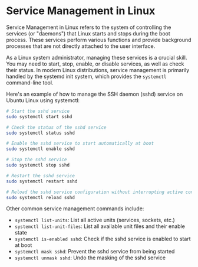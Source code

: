 # Service Management in Linux

Service Management in Linux refers to the system of controlling the services (or "daemons") that Linux starts and stops during the boot process. These services perform various functions and provide background processes that are not directly attached to the user interface.

As a Linux system administrator, managing these services is a crucial skill. You may need to start, stop, enable, or disable services, as well as check their status. In modern Linux distributions, service management is primarily handled by the systemd init system, which provides the `systemctl` command-line tool.

Here's an example of how to manage the SSH daemon (sshd) service on Ubuntu Linux using systemctl:

```bash
# Start the sshd service
sudo systemctl start sshd

# Check the status of the sshd service
sudo systemctl status sshd

# Enable the sshd service to start automatically at boot
sudo systemctl enable sshd

# Stop the sshd service
sudo systemctl stop sshd

# Restart the sshd service
sudo systemctl restart sshd

# Reload the sshd service configuration without interrupting active connections
sudo systemctl reload sshd
```

Other common service management commands include:

- `systemctl list-units`: List all active units (services, sockets, etc.)
- `systemctl list-unit-files`: List all available unit files and their enable state
- `systemctl is-enabled sshd`: Check if the sshd service is enabled to start at boot
- `systemctl mask sshd`: Prevent the sshd service from being started
- `systemctl unmask sshd`: Undo the masking of the sshd service
